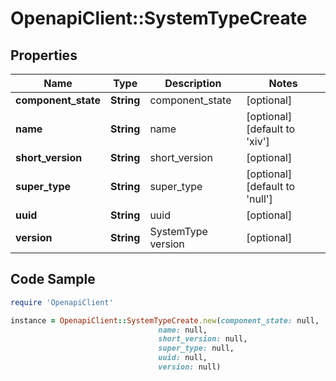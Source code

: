 # OpenapiClient::SystemTypeCreate

## Properties

Name | Type | Description | Notes
------------ | ------------- | ------------- | -------------
**component_state** | **String** | component_state | [optional] 
**name** | **String** | name | [optional] [default to &#39;xiv&#39;]
**short_version** | **String** | short_version | [optional] 
**super_type** | **String** | super_type | [optional] [default to &#39;null&#39;]
**uuid** | **String** | uuid | [optional] 
**version** | **String** | SystemType version | [optional] 

## Code Sample

```ruby
require 'OpenapiClient'

instance = OpenapiClient::SystemTypeCreate.new(component_state: null,
                                 name: null,
                                 short_version: null,
                                 super_type: null,
                                 uuid: null,
                                 version: null)
```


